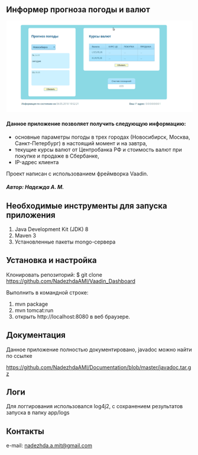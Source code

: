 ## Информер прогноза погоды и валют

![Интерфейс приложения](https://github.com/NadezhdaAMI/LeetCode/blob/master/Content/screen.gif)

####     Данное приложение позволяет получить следующую информацию: 
* основные параметры погоды в трех городах (Новосибирск, Москва, Санкт-Петербург) в настоящий момент и на завтра, 
* текущие курсы валют от Центробанка РФ и стоимость валют при покупке и продаже в Сбербанке,
* IP-адрес клиента

Проект написан с использованием фреймворка Vaadin.

#####     Автор: Надежда A. М.


Необходимые инструменты для запуска приложения
----------------------------------------------

1. Java Development Kit (JDK) 8
2. Maven 3
3. Установленные пакеты mongo-сервера


Установка и настройка
---------------------

Клонировать репозиторий: 
$ git clone https://github.com/NadezhdaAMI/Vaadin_Dashboard

Выполнить в командной строке:

1. mvn package 
2. mvn tomcat:run
3. открыть http://localhost:8080 в веб браузере.


Документация
------------

Данное приложение полностью документировано, javadoc можно найти по ссылке

https://github.com/NadezhdaAMI/Documentation/blob/master/javadoc.tar.gz


Логи
----

Для логгирования использовался log4j2,
c сохранением результатов запуска в папку
app/logs


Контакты
--------

e-mail: nadezhda.a.mit@gmail.com
